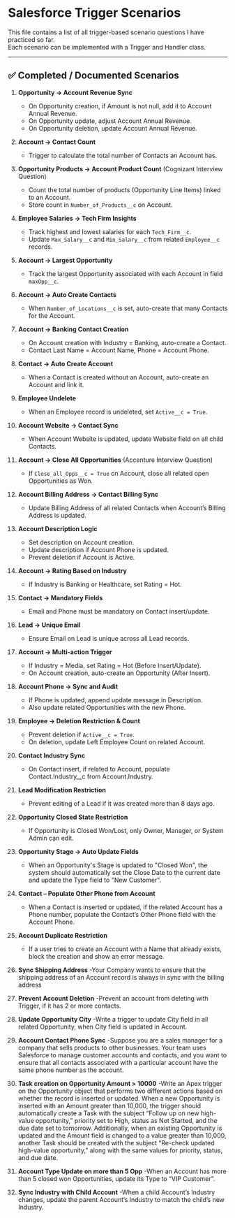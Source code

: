 # Salesforce Trigger Scenarios

This file contains a list of all trigger-based scenario questions I have practiced so far.  
Each scenario can be implemented with a Trigger and Handler class.  

---

## ✅ Completed / Documented Scenarios

1. **Opportunity → Account Revenue Sync**  
   - On Opportunity creation, if Amount is not null, add it to Account Annual Revenue.  
   - On Opportunity update, adjust Account Annual Revenue.  
   - On Opportunity deletion, update Account Annual Revenue.  

2. **Account → Contact Count**  
   - Trigger to calculate the total number of Contacts an Account has.  

3. **Opportunity Products → Account Product Count** (Cognizant Interview Question)  
   - Count the total number of products (Opportunity Line Items) linked to an Account.  
   - Store count in `Number_of_Products__c` on Account.  

4. **Employee Salaries → Tech Firm Insights**  
   - Track highest and lowest salaries for each `Tech_Firm__c`.  
   - Update `Max_Salary__c` and `Min_Salary__c` from related `Employee__c` records.  

5. **Account → Largest Opportunity**  
   - Track the largest Opportunity associated with each Account in field `maxOpp__c`.  

6. **Account → Auto Create Contacts**  
   - When `Number_of_Locations__c` is set, auto-create that many Contacts for the Account.  

7. **Account → Banking Contact Creation**  
   - On Account creation with Industry = Banking, auto-create a Contact.  
   - Contact Last Name = Account Name, Phone = Account Phone.  

8. **Contact → Auto Create Account**  
   - When a Contact is created without an Account, auto-create an Account and link it.  

9. **Employee Undelete**  
   - When an Employee record is undeleted, set `Active__c = True`.  

10. **Account Website → Contact Sync**  
    - When Account Website is updated, update Website field on all child Contacts.  

11. **Account → Close All Opportunities** (Accenture Interview Question)  
    - If `Close_all_Opps__c = True` on Account, close all related open Opportunities as Won.  

12. **Account Billing Address → Contact Billing Sync**  
    - Update Billing Address of all related Contacts when Account’s Billing Address is updated.  

13. **Account Description Logic**  
    - Set description on Account creation.  
    - Update description if Account Phone is updated.  
    - Prevent deletion if Account is Active.  

14. **Account → Rating Based on Industry**  
    - If Industry is Banking or Healthcare, set Rating = Hot.  

15. **Contact → Mandatory Fields**  
    - Email and Phone must be mandatory on Contact insert/update.  

16. **Lead → Unique Email**  
    - Ensure Email on Lead is unique across all Lead records.  

17. **Account → Multi-action Trigger**  
    - If Industry = Media, set Rating = Hot (Before Insert/Update).  
    - On Account creation, auto-create an Opportunity (After Insert).  

18. **Account Phone → Sync and Audit**  
    - If Phone is updated, append update message in Description.  
    - Also update related Opportunities with the new Phone.  

19. **Employee → Deletion Restriction & Count**  
    - Prevent deletion if `Active__c = True`.  
    - On deletion, update Left Employee Count on related Account.  

20. **Contact Industry Sync**  
    - On Contact insert, if related to Account, populate Contact.Industry__c from Account.Industry.  

21. **Lead Modification Restriction**  
    - Prevent editing of a Lead if it was created more than 8 days ago.  

22. **Opportunity Closed State Restriction**  
    - If Opportunity is Closed Won/Lost, only Owner, Manager, or System Admin can edit.  

23. **Opportunity Stage → Auto Update Fields**  
	- When an Opportunity's Stage is updated to "Closed Won", the system should automatically set the Close Date to the current date and update the Type field to "New Customer".  
	
24. **Contact – Populate Other Phone from Account**
	- When a Contact is inserted or updated, if the related Account has a Phone number, populate the Contact’s Other Phone field with the Account Phone.
	
24. **Account Duplicate Restriction**
	- If a user tries to create an Account with a Name that already exists, block the creation and show an error message.
	
25. **Sync Shipping Address**
	-Your Company wants to ensure that the shipping address of an Account record is always in sync with the billing address
	
26. **Prevent Account Deletion**
	-Prevent an account from deleting with Trigger, if it has 2 or more contacts.
	
27. **Update Opportunity City**
	-Write a trigger to update City field in all related Opportunity, when City field is updated in Account.
	
28. **Account Contact Phone Sync**
	-Suppose you are a sales manager for a company that sells products to other businesses. Your team uses Salesforce to manage customer accounts and   contacts, and you want to ensure that all contacts associated with a particular account have the same phone number as the account.
	
29. **Task creation on Opportunity Amount > 10000**
	-Write an Apex trigger on the Opportunity object that performs two different actions based on whether the record is inserted or updated. When a new Opportunity is inserted with an Amount greater than 10,000, the trigger should automatically create a Task with the subject “Follow up on new high-value opportunity,” priority set to High, status as Not Started, and the due date set to tomorrow. Additionally, when an existing Opportunity is updated and the Amount field is changed to a value greater than 10,000, another Task should be created with the subject “Re-check updated high-value opportunity,” along with the same values for priority, status, and due date.
	
30. **Account Type Update on more than 5 Opp**
	-When an Account has more than 5 closed won Opportunities, update its Type to “VIP Customer”.
	
31. **Sync Industry with Child Account**
	-When a child Account’s Industry changes, update the parent Account’s Industry to match the child’s new Industry.